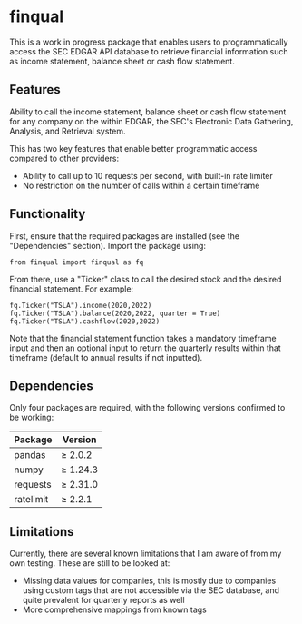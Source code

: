# finqual

This is a work in progress package that enables users to programmatically access the SEC EDGAR API database to retrieve financial information such as income statement, balance sheet or cash flow statement.

## Features
Ability to call the income statement, balance sheet or cash flow statement for any company on the within EDGAR, the SEC's Electronic Data Gathering, Analysis, and Retrieval system.

This has two key features that enable better programmatic access compared to other providers:
- Ability to call up to 10 requests per second, with built-in rate limiter
- No restriction on the number of calls within a certain timeframe

## Functionality

First, ensure that the required packages are installed (see the "Dependencies" section). Import the package using:
```
from finqual import finqual as fq
```

From there, use a "Ticker" class to call the desired stock and the desired financial statement. For example:
```
fq.Ticker("TSLA").income(2020,2022)
fq.Ticker("TSLA").balance(2020,2022, quarter = True)
fq.Ticker("TSLA").cashflow(2020,2022)
```

Note that the financial statement function takes a mandatory timeframe input and then an optional input to return the quarterly results within that timeframe (default to annual results if not inputted).

## Dependencies

Only four packages are required, with the following versions confirmed to be working:

| Package   | Version  |
|-----------|----------|
| pandas    | ≥ 2.0.2  |
| numpy     | ≥ 1.24.3 |
| requests  | ≥ 2.31.0 |
| ratelimit | ≥ 2.2.1  |

## Limitations
Currently, there are several known limitations that I am aware of from my own testing. These are still to be looked at:

- Missing data values for companies, this is mostly due to companies using custom tags that are not accessible via the SEC database, and quite prevalent for quarterly reports as well
- More comprehensive mappings from known tags
